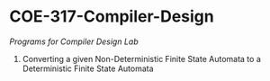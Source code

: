 # COE-317-Compiler-Design

*Programs for Compiler Design Lab*

1. Converting a given Non-Deterministic Finite State Automata to a Deterministic Finite State Automata
